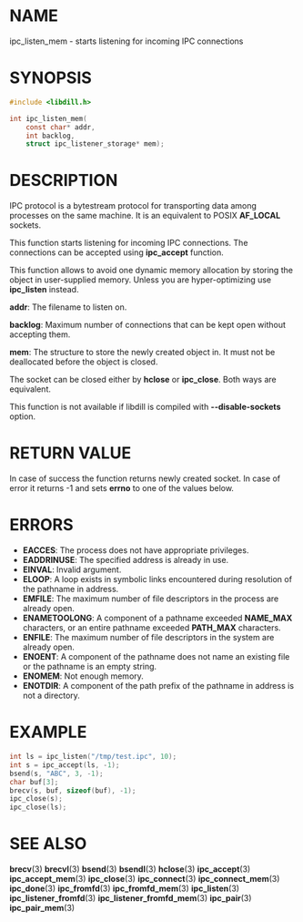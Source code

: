 # NAME

 ipc_listen_mem - starts listening for incoming IPC connections

# SYNOPSIS

```c
#include <libdill.h>

int ipc_listen_mem(
    const char* addr,
    int backlog,
    struct ipc_listener_storage* mem);
```

# DESCRIPTION

 IPC  protocol is a bytestream protocol for transporting data among processes on the same machine.  It is an equivalent to POSIX **AF_LOCAL** sockets.

 This function starts listening for incoming IPC connections. The connections can be accepted using **ipc_accept** function.

 This function allows to avoid one dynamic memory allocation by storing the object in user-supplied memory. Unless you are hyper-optimizing use **ipc_listen** instead.

 **addr**: The filename to listen on.

 **backlog**: Maximum number of connections that can be kept open without accepting them.

 **mem**: The structure to store the newly created object in. It must not be deallocated before the object is closed.

 The socket can be closed either by **hclose** or **ipc_close**. Both ways are equivalent.

 This function is not available if libdill is compiled with **--disable-sockets** option.

# RETURN VALUE

 In case of success the function returns newly created socket. In case of error it returns -1 and sets **errno** to one of the values below.

# ERRORS

* **EACCES**: The process does not have appropriate privileges.
* **EADDRINUSE**: The specified address is already in use.
* **EINVAL**: Invalid argument.
* **ELOOP**: A loop exists in symbolic links encountered during resolution of the pathname in address.
* **EMFILE**: The maximum number of file descriptors in the process are already open.
* **ENAMETOOLONG**: A component of a pathname exceeded **NAME_MAX** characters, or an entire pathname exceeded **PATH_MAX** characters.
* **ENFILE**: The maximum number of file descriptors in the system are already open.
* **ENOENT**: A component of the pathname does not name an existing file or the pathname is an empty string.
* **ENOMEM**: Not enough memory.
* **ENOTDIR**: A component of the path prefix of the pathname in address is not a directory.

# EXAMPLE

```c
int ls = ipc_listen("/tmp/test.ipc", 10);
int s = ipc_accept(ls, -1);
bsend(s, "ABC", 3, -1);
char buf[3];
brecv(s, buf, sizeof(buf), -1);
ipc_close(s);
ipc_close(ls);
```

# SEE ALSO

 **brecv**(3) **brecvl**(3) **bsend**(3) **bsendl**(3) **hclose**(3) **ipc_accept**(3) **ipc_accept_mem**(3) **ipc_close**(3) **ipc_connect**(3) **ipc_connect_mem**(3) **ipc_done**(3) **ipc_fromfd**(3) **ipc_fromfd_mem**(3) **ipc_listen**(3) **ipc_listener_fromfd**(3) **ipc_listener_fromfd_mem**(3) **ipc_pair**(3) **ipc_pair_mem**(3) 

